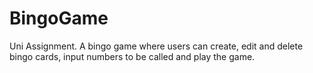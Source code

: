 # BingoGame
Uni Assignment. A bingo game where users can create, edit and delete bingo cards, input numbers to be called and play the game.

